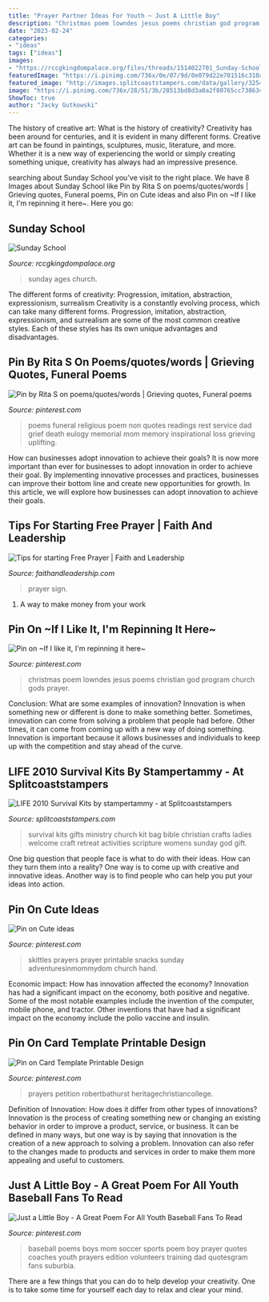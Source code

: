```yaml
---
title: "Prayer Partner Ideas For Youth ~ Just A Little Boy"
description: "Christmas poem lowndes jesus poems christian god program church gods prayer"
date: "2023-02-24"
categories:
- "ideas"
tags: ["ideas"]
images:
- "https://rccgkingdompalace.org/files/threads/1514022701_Sunday-School.jpg"
featuredImage: "https://i.pinimg.com/736x/0e/07/9d/0e079d22e701516c310aadedd49f9839--god-jesus-gods-love.jpg"
featured_image: "http://images.splitcoaststampers.com/data/gallery/3254/2010/07/05/Life_Survival_Kits_2_by_stampertammy.jpg"
image: "https://i.pinimg.com/736x/28/51/3b/28513bd8d3a0a2f80765cc7386344111.jpg"
ShowToc: true
author: "Jacky Gutkowski"
---
```



The history of creative art: What is the history of creativity?
Creativity has been around for centuries, and it is evident in many different forms. Creative art can be found in paintings, sculptures, music, literature, and more. Whether it is a new way of experiencing the world or simply creating something unique, creativity has always had an impressive presence.

	

		
searching about Sunday School you've visit to the right place. We have 8 Images about Sunday School like Pin by Rita S on poems/quotes/words | Grieving quotes, Funeral poems, Pin on Cute ideas and also Pin on ~If I like it, I&#039;m repinning it here~. Here you go:
		
    
## Sunday School

<img loading=lazy src="https://rccgkingdompalace.org/files/threads/1514022701_Sunday-School.jpg" onerror="this.onerror=null;this.src='https://tse2.mm.bing.net/th?id=OIP.54SyfH147PpZY1gCQaYKgwHaCi&amp;pid=15.1';" alt="Sunday School">

_Source: rccgkingdompalace.org_

>sunday ages church. 

	

The different forms of creativity: Progression, imitation, abstraction, expressionism, surrealism
Creativity is a constantly evolving process, which can take many different forms. Progression, imitation, abstraction, expressionism, and surrealism are some of the most common creative styles. Each of these styles has its own unique advantages and disadvantages.

    
## Pin By Rita S On Poems/quotes/words | Grieving Quotes, Funeral Poems

<img loading=lazy src="https://i.pinimg.com/736x/13/78/05/1378057a8e5810a1110997300c775dd6.jpg" onerror="this.onerror=null;this.src='https://tse1.mm.bing.net/th?id=OIP.XDVXmvYVY_DaBL2ed8S2lQHaN7&amp;pid=15.1';" alt="Pin by Rita S on poems/quotes/words | Grieving quotes, Funeral poems">

_Source: pinterest.com_

>poems funeral religious poem non quotes readings rest service dad grief death eulogy memorial mom memory inspirational loss grieving uplifting. 

	

How can businesses adopt innovation to achieve their goals?
It is now more important than ever for businesses to adopt innovation in order to achieve their goal. By implementing innovative processes and practices, businesses can improve their bottom line and create new opportunities for growth. In this article, we will explore how businesses can adopt innovation to achieve their goals.

    
## Tips For Starting Free Prayer | Faith And Leadership

<img loading=lazy src="https://faithandleadership.com/sites/default/files/field/image/free-prayer-sign_tp.jpg" onerror="this.onerror=null;this.src='https://tse1.mm.bing.net/th?id=OIP.8qu9701eotp32pjLcGMUrAHaD3&amp;pid=15.1';" alt="Tips for starting Free Prayer | Faith and Leadership">

_Source: faithandleadership.com_

>prayer sign. 

	

1. A way to make money from your work

    
## Pin On ~If I Like It, I&#039;m Repinning It Here~

<img loading=lazy src="https://i.pinimg.com/736x/0e/07/9d/0e079d22e701516c310aadedd49f9839--god-jesus-gods-love.jpg" onerror="this.onerror=null;this.src='https://tse2.mm.bing.net/th?id=OIP.DaKuGNJjDiyVTLIwzwxyMQHaK0&amp;pid=15.1';" alt="Pin on ~If I like it, I&#039;m repinning it here~">

_Source: pinterest.com_

>christmas poem lowndes jesus poems christian god program church gods prayer. 

	

Conclusion: What are some examples of innovation?
Innovation is when something new or different is done to make something better. Sometimes, innovation can come from solving a problem that people had before. Other times, it can come from coming up with a new way of doing something. Innovation is important because it allows businesses and individuals to keep up with the competition and stay ahead of the curve.

    
## LIFE 2010 Survival Kits By Stampertammy - At Splitcoaststampers

<img loading=lazy src="http://images.splitcoaststampers.com/data/gallery/3254/2010/07/05/Life_Survival_Kits_2_by_stampertammy.jpg" onerror="this.onerror=null;this.src='https://tse4.mm.bing.net/th?id=OIP.D1sXt1Xj0AZ9hOeez2A-uQHaFF&amp;pid=15.1';" alt="LIFE 2010 Survival Kits by stampertammy - at Splitcoaststampers">

_Source: splitcoaststampers.com_

>survival kits gifts ministry church kit bag bible christian crafts ladies welcome craft retreat activities scripture womens sunday god gift. 

	

One big question that people face is what to do with their ideas. How can they turn them into a reality? One way is to come up with creative and innovative ideas. Another way is to find people who can help you put your ideas into action.

    
## Pin On Cute Ideas

<img loading=lazy src="https://i.pinimg.com/736x/a4/6c/20/a46c208f741e315ebbe5b181d1e7932f.jpg" onerror="this.onerror=null;this.src='https://tse3.mm.bing.net/th?id=OIP.ZtQvamGAheGPkwgN2lMfkwHaK6&amp;pid=15.1';" alt="Pin on Cute ideas">

_Source: pinterest.com_

>skittles prayers prayer printable snacks sunday adventuresinmommydom church hand. 

	

Economic impact: How has innovation affected the economy?
Innovation has had a significant impact on the economy, both positive and negative. Some of the most notable examples include the invention of the computer, mobile phone, and tractor. Other inventions that have had a significant impact on the economy include the polio vaccine and insulin.

    
## Pin On Card Template Printable Design

<img loading=lazy src="https://i.pinimg.com/736x/28/51/3b/28513bd8d3a0a2f80765cc7386344111.jpg" onerror="this.onerror=null;this.src='https://tse4.mm.bing.net/th?id=OIP.A1-bastQ82vXWbwjUsM8GQHaFL&amp;pid=15.1';" alt="Pin on Card Template Printable Design">

_Source: pinterest.com_

>prayers petition robertbathurst heritagechristiancollege. 

	

Definition of Innovation: How does it differ from other types of innovations?
Innovation is the process of creating something new or changing an existing behavior in order to improve a product, service, or business. It can be defined in many ways, but one way is by saying that innovation is the creation of a new approach to solving a problem. Innovation can also refer to the changes made to products and services in order to make them more appealing and useful to customers.

    
## Just A Little Boy - A Great Poem For All Youth Baseball Fans To Read

<img loading=lazy src="https://i.pinimg.com/736x/8d/59/ab/8d59abda75bc2c44128862873c17c3e4--little-boys-baseball-poems.jpg" onerror="this.onerror=null;this.src='https://tse4.mm.bing.net/th?id=OIP.GfBnL9VXLby7JMANJtGZ8gAAAA&amp;pid=15.1';" alt="Just a Little Boy - A Great Poem For All Youth Baseball Fans To Read">

_Source: pinterest.com_

>baseball poems boys mom soccer sports poem boy prayer quotes coaches youth prayers edition volunteers training dad quotesgram fans suburbia. 

	

There are a few things that you can do to help develop your creativity. One is to take some time for yourself each day to relax and clear your mind.

